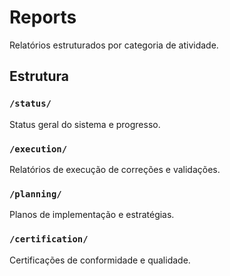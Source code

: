 # Reports

Relatórios estruturados por categoria de atividade.

## Estrutura

### `/status/`
Status geral do sistema e progresso.

### `/execution/`
Relatórios de execução de correções e validações.

### `/planning/`
Planos de implementação e estratégias.

### `/certification/`
Certificações de conformidade e qualidade.
